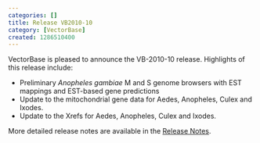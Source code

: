 ```yaml
---
categories: []
title: Release VB2010-10
category: [VectorBase]
created: 1286510400
---
```

VectorBase is pleased to announce the VB-2010-10 release. Highlights of this release include:
<ul>
<li>Preliminary <i>Anopheles gambiae</i> M and S genome browsers with EST mappings and EST-based gene predictions
<li>Update to the mitochondrial gene data for Aedes, Anopheles, Culex and Ixodes.
<li>Update to the Xrefs for Aedes, Anopheles, Culex and Ixodes.
</ul>
More detailed release notes are available in the <a href="/release/release-vb2010-10">Release Notes</a>. 
